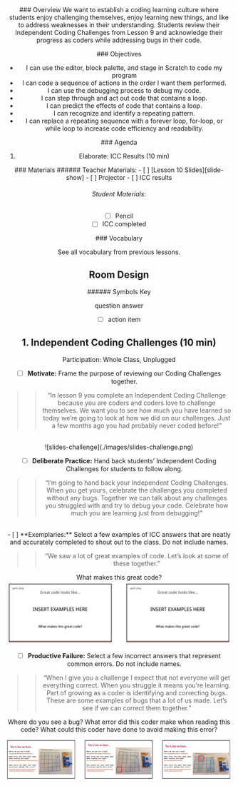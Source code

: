 <header class='header' title='ICC Review' subtitle='Lesson 10 Part 1'/>

<notable>
<iconp src='/icons/activity.png'>### Overview</iconp>
We want to establish a coding learning culture where students enjoy challenging themselves, enjoy learning new things, and like to address weaknesses in their understanding. Students review their Independent Coding Challenges from Lesson 9 and acknowledge their progress as coders while addressing bugs in their code.

<iconp src='/icons/objectives.png'>### Objectives</iconp>
- I can use the editor, block palette, and stage in Scratch to code my program
- I can code a sequence of actions in the order I want them performed.
- I can use the debugging process to debug my code.
- I can step through and act out code that contains a loop.
- I can predict the effects of code that contains a loop.
- I can recognize and identify a repeating pattern.
- I can replace a repeating sequence with a forever loop, for-loop, or while loop to increase code efficiency and readability.

<iconp src='/icons/agenda.png'>### Agenda</iconp>
1. Elaborate: ICC Results (10 min)

<note>
<iconp src='/icons/materials.png'>### Materials</iconp>
###### Teacher Materials:
- [ ] [Lesson 10 Slides][slide-show]
- [ ] Projector
- [ ] ICC results

###### Student Materials:
- [ ] Pencil
- [ ] ICC completed

<iconp src='/icons/vocab.png'>### Vocabulary</iconp>

See all vocabulary from previous lessons.

</note>

## Room Design


<note borderLeft='2px solid green' mt='2em'>
###### Symbols Key

<iconp ml='1.65em' type='question'>question</iconp>
<iconp ml='1.65em' type='answer'>answer</iconp>
- [ ] action item
</note>

## 1. Independent Coding Challenges (10 min)
Participation: Whole Class, Unplugged

- [ ] **Motivate:** Frame the purpose of reviewing our Coding Challenges together.

> > “In lesson 9 you complete an Independent Coding Challenge because you are coders and coders love to challenge themselves. We want you to see how much you have learned so today we’re going to look at how we did on our challenges. Just a few months ago you had probably never coded before!”
<br/>

<note title='Slides:'>
![slides-challenge](./images/slides-challenge.png)
</note>

- [ ] **Deliberate Practice:** Hand back students’ Independent Coding Challenges for students to follow along.

> > “I’m going to hand back your Independent Coding Challenges. When you get yours, celebrate the challenges you completed without any bugs. Together we can talk about any challenges you struggled with and try to debug your code. Celebrate how much you are learning just from debugging!”

<br/>
- [ ] **Exemplaries:** Select a few examples of ICC answers that are neatly and accurately completed to shout out to the class.  Do not include names.

> > “We saw a lot of great examples of code. Let’s look at some of these together.”

<iconp type='question'>What makes this great code?</iconp>
![slides-exemplaries](./images/slides-exemplaries.jpeg)

- [ ] **Productive Failure:** Select a few incorrect answers that represent common errors. Do not include names.

> > “When I give you a challenge I expect that not everyone will get everything correct. When you struggle it means you’re learning. Part of growing as a coder is identifying and correcting bugs. These are some examples of bugs that a lot of us made. Let’s see if we can correct them together.”

<iconp type='question'>Where do you see a bug?</iconp>
<iconp type='question'>What error did this coder make when reading this code?</iconp>
<iconp type='question'>What could this coder have done to avoid making this error?</iconp>

![slides-productive-failure](./images/slides-correct.png)


</notable>

[slide-show]: https://docs.google.com/presentation/d/1FYKb6QpjKcpymzLRw4CAEs_r0DKZ5RElQh8bizPxPsc/edit?usp=sharing
